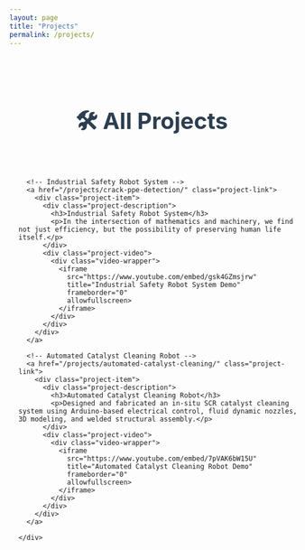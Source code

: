 ```yaml
---
layout: page
title: "Projects"
permalink: /projects/
---
```


<section class="project-showcase-section">
  <h2 class="project-title">🛠️ All Projects</h2>
  <div class="project-showcase-container">
    <div class="project-showcase-grid">

      <!-- Industrial Safety Robot System -->
      <a href="/projects/crack-ppe-detection/" class="project-link">
        <div class="project-item">
          <div class="project-description">
            <h3>Industrial Safety Robot System</h3>
            <p>In the intersection of mathematics and machinery, we find not just efficiency, but the possibility of preserving human life itself.</p>
          </div>
          <div class="project-video">
            <div class="video-wrapper">
              <iframe 
                src="https://www.youtube.com/embed/gsk4GZmsjrw"
                title="Industrial Safety Robot System Demo"
                frameborder="0"
                allowfullscreen>
              </iframe>
            </div>
          </div>
        </div>
      </a>

      <!-- Automated Catalyst Cleaning Robot -->
      <a href="/projects/automated-catalyst-cleaning/" class="project-link">
        <div class="project-item">
          <div class="project-description">
            <h3>Automated Catalyst Cleaning Robot</h3>
            <p>Designed and fabricated an in-situ SCR catalyst cleaning system using Arduino-based electrical control, fluid dynamic nozzles, 3D modeling, and welded structural assembly.</p>
          </div>
          <div class="project-video">
            <div class="video-wrapper">
              <iframe 
                src="https://www.youtube.com/embed/7pVAK6bW15U"
                title="Automated Catalyst Cleaning Robot Demo"
                frameborder="0"
                allowfullscreen>
              </iframe>
            </div>
          </div>
        </div>
      </a>

    </div>
  </div>
</section>

<style>
/* 프로젝트 쇼케이스 스타일 */
.project-showcase-section {
  max-width: 1200px;
  margin: 0 auto;
  padding: 2rem 1rem;
}

.project-title {
  text-align: center;
  font-size: 2.5rem;
  margin-bottom: 3rem;
  color: #2c3e50;
  font-weight: 700;
}

.project-showcase-grid {
  display: grid;
  grid-template-columns: repeat(auto-fit, minmax(500px, 1fr));
  gap: 2rem;
  margin-bottom: 2rem;
}

.project-link {
  text-decoration: none;
  color: inherit;
  display: block;
  height: 100%;
}

.project-item {
  background: #ffffff;
  border-radius: 15px;
  overflow: hidden;
  box-shadow: 0 10px 30px rgba(0, 0, 0, 0.1);
  transition: all 0.3s ease;
  height: 100%;
  display: flex;
  flex-direction: column;
}

.project-item:hover {
  transform: translateY(-10px);
  box-shadow: 0 20px 40px rgba(0, 0, 0, 0.15);
}

.project-description {
  padding: 1.5rem;
  flex-grow: 1;
}

.project-description h3 {
  font-size: 1.5rem;
  font-weight: 600;
  color: #2c3e50;
  margin-bottom: 1rem;
  line-height: 1.3;
}

.project-description p {
  color: #5d737e;
  line-height: 1.6;
  font-size: 0.95rem;
}

.project-video {
  padding: 0 1.5rem 1.5rem;
}

.video-wrapper {
  position: relative;
  padding-bottom: 56.25%; /* 16:9 aspect ratio */
  height: 0;
  overflow: hidden;
  border-radius: 8px;
}

.video-wrapper iframe {
  position: absolute;
  top: 0;
  left: 0;
  width: 100%;
  height: 100%;
  border: none;
}

/* 반응형 디자인 */
@media (max-width: 768px) {
  .project-showcase-grid {
    grid-template-columns: 1fr;
    gap: 1.5rem;
  }
  
  .project-title {
    font-size: 2rem;
    margin-bottom: 2rem;
  }
  
  .project-description {
    padding: 1.25rem;
  }
  
  .project-description h3 {
    font-size: 1.3rem;
  }
  
  .project-video {
    padding: 0 1.25rem 1.25rem;
  }
}

@media (max-width: 480px) {
  .project-showcase-section {
    padding: 1rem 0.5rem;
  }
  
  .project-title {
    font-size: 1.8rem;
  }
  
  .project-description {
    padding: 1rem;
  }
  
  .project-video {
    padding: 0 1rem 1rem;
  }
}

/* 로딩 애니메이션 */
.project-item {
  animation: fadeInUp 0.6s ease-out;
}

.project-item:nth-child(2) {
  animation-delay: 0.2s;
}

@keyframes fadeInUp {
  from {
    opacity: 0;
    transform: translateY(30px);
  }
  to {
    opacity: 1;
    transform: translateY(0);
  }
}

/* 접근성 개선 */
.project-link:focus {
  outline: 2px solid #007bff;
  outline-offset: 2px;
}

.project-link:focus .project-item {
  transform: translateY(-5px);
}
</style>